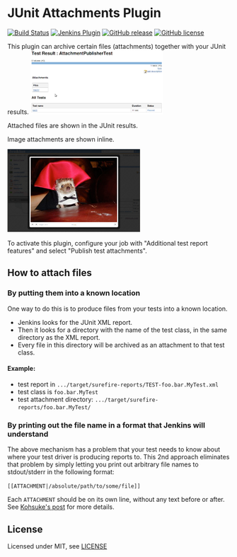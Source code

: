 # JUnit Attachments Plugin

[![Build Status](https://ci.jenkins.io/job/Plugins/job/junit-attachments-plugin/job/main/badge/icon)](https://ci.jenkins.io/job/Plugins/job/junit-attachments-plugin/job/main/)
[![Jenkins Plugin](https://img.shields.io/jenkins/plugin/v/junit-attachments.svg)](https://plugins.jenkins.io/junit-attachments)
[![GitHub release](https://img.shields.io/github/release/jenkinsci/junit-attachments-plugin.svg?label=changelog)](https://github.com/jenkinsci/junit-attachments-plugin/releases/latest)
[![GitHub license](https://img.shields.io/github/license/jenkinsci/junit-attachments-plugin)](https://github.com/jenkinsci/junit-attachments-plugin/blob/main/LICENSE.md)

This plugin can archive certain files (attachments) together with your JUnit results.
![](images/junit-attachments.png)

Attached files are shown in the JUnit results.

Image attachments are shown inline.

![](images/image-attachment.png)

To activate this plugin, configure your job with "Additional test report features" and select "Publish test attachments".

## How to attach files
### By putting them into a known location

One way to do this is to produce files from your tests into a known location.

* Jenkins looks for the JUnit XML report.
* Then it looks for a directory with the name of the test class, in the same directory as the XML report.
* Every file in this directory will be archived as an attachment to that test class.

#### Example:

* test report in `.../target/surefire-reports/TEST-foo.bar.MyTest.xml`
* test class is `foo.bar.MyTest`
* test attachment directory: `.../target/surefire-reports/foo.bar.MyTest/`

### By printing out the file name in a format that Jenkins will understand

The above mechanism has a problem that your test needs to know about where your test driver is producing reports to. This 2nd approach eliminates that problem by simply letting you print out arbitrary file names to stdout/stderr in the following format:

`[[ATTACHMENT|/absolute/path/to/some/file]]`

Each `ATTACHMENT` should be on its own line, without any text before or after.
See [Kohsuke's post](https://kohsuke.org/2012/03/13/attaching-files-to-junit-tests/) for more details.

## License

Licensed under MIT, see [LICENSE](LICENSE.md)
